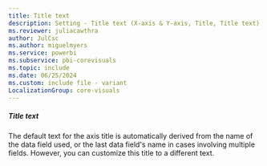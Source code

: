 ```yaml
---
title: Title text
description: Setting - Title text (X-axis & Y-axis, Title, Title text)
ms.reviewer: juliacawthra
author: JulCsc
ms.author: miguelmyers
ms.service: powerbi
ms.subservice: pbi-corevisuals
ms.topic: include
ms.date: 06/25/2024
ms.custom: include file - variant
LocalizationGroup: core-visuals
---
```

##### Title text

The default text for the axis title is automatically derived from the name of the data field used, or the last data field's name in cases involving multiple fields. However, you can customize this title to a different text.
